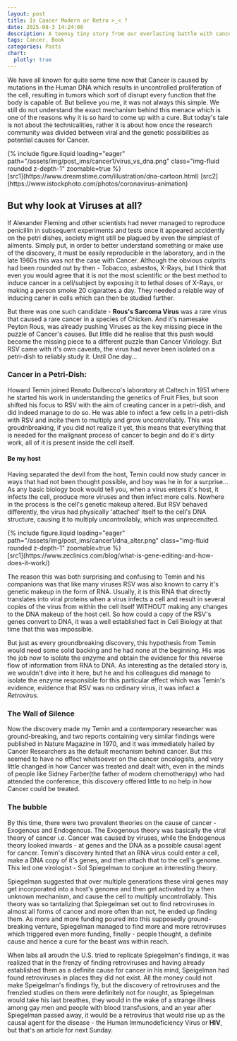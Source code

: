 ```yaml
---
layout: post
title: Is Cancer Modern or Retro >_< ?
date: 2025-08-3 14:24:00
description: A teensy tiny story from our everlasting battle with cancer.
tags: Cancer, Book
categories: Posts
chart:
  plotly: true
---
```



We have all known for quite some time now that Cancer is caused by mutations in the Human DNA which results in uncontrolled proliferation of the cell, resulting in tumors which sort of disrupt every function that the body is capable of. But believe you me, it was not always this simple. We still do not understand the exact mechanism behind this menace which is one of the reasons why it is so hard to come up with a cure. But today's tale is not about the technicalities, rather it is about how once the research community was divided between viral and the genetic possibilities as potential causes for Cancer.


<div class="row mt-3">
    <div class="col-sm mt-3 mt-md-0">
        {% include figure.liquid loading="eager" path="/assets/img/post_ims/cancer1/virus_vs_dna.png" class="img-fluid rounded z-depth-1" zoomable=true %}
    </div>
</div>
[src1](https://www.dreamstime.com/illustration/dna-cartoon.html)
[src2](https://www.istockphoto.com/photos/coronavirus-animation)

## But why look at Viruses at all?

If Alexander Fleming and other scientists had never managed to reproduce penicillin in subsequent experiments and tests once it appeared accidently on the petri dishes, society might still be plagued by even the simplest of ailments. Simply put, in order to better understand something or make use of the discovery, it must be easily reproducible in the laboratory, and in the late 1960s this was not the case with Cancer. Although the obvious culprits had been rounded out by then - Tobacco, asbestos, X-Rays, but I think that even you would agree that it is not the most scientific or the best method to induce cancer in a cell/subject by exposing it to lethal doses of X-Rays, or making a person smoke 20 cigarattes a day. They needed a reiable way of inducing caner in cells which can then be studied further.

But there was one such candidate - **Rous's Sarcoma Virus** was a rare  virus that caused a rare cancer in a species of Chicken. And it's namesake Peyton Rous, was already pushing Viruses as the key missing piece in the puzzle of Cancer's causes. But little did he realise that this push would become the missing piece to a different puzzle than Cancer Viriology. But RSV came with it's own caveats, the virus had never been isolated on a petri-dish to reliably study it. Until One day...

### Cancer in a Petri-Dish:
Howard Temin joined Renato Dulbecco's laboratory at Caltech in 1951 where he started his work in understanding the genetics of Fruit Flies, but soon shifted his focus to RSV with the aim of creating cancer in a petri-dish, and did indeed manage to do so. He was able to infect a few cells in a petri-dish with RSV and incite them to multiply and grow uncontrollably. This was groudnbreaking, if you did not realize it yet, this means that everything that is needed for the malignant process of cancer to begin and do it's dirty work, all of it is present inside the cell itself.

#### Be my host
Having separated the devil from the host, Temin could now study cancer in ways that had not been thought possible, and boy was he in for a surprise... As any basic biology book would tell you, when a virus enters it's host, it infects the cell, produce more viruses and then infect more cells. Nowhere in the process is the cell's genetic makeup altered. But RSV behaved differently, the virus had physically 'attached' itself to the cell's DNA structure, causing it to multiply uncontrollably, which was unprecendted.

<div class="row mt-3">
    <div class="col-sm mt-3 mt-md-0">
        {% include figure.liquid loading="eager" path="/assets/img/post_ims/cancer1/dna_alter.png" class="img-fluid rounded z-depth-1" zoomable=true %}
    </div>
</div>
[src1](https://www.zeclinics.com/blog/what-is-gene-editing-and-how-does-it-work/)

The reason this was both surprising and confusing to Temin and his companions was that like many viruses RSV was also known to carry it's genetic makeup in the form of RNA. Usually, it is this RNA that directly translates into viral proteins when a virus infects a cell and result in several copies of the virus from within the cell itself WITHOUT making any changes to the DNA makeup of the host cell. So how could a copy of the RSV's genes convert to DNA, it was a well established fact in Cell Biology at that time that this was impossible.

But just as every groundbreaking discovery, this hypothesis from Temin would need some solid backing and he had none at the beginning. His was the job now to isolate the enzyme and obtain the evidence for this reverse flow of information from RNA to DNA. As interesting as the detailed story is, we wouldn't dive into it here, but he and his colleagues did manage to isolate the enzyme responsible for this particular effect which was Temin's evidence, evidence that RSV was no ordinary virus, it was infact a *Retrovirus*.

### The Wall of Silence
<!-- THis here is meant to describe how big of an impact this discovery was supposed to have -->
Now the discovery made my Temin and a contemporary researcher was ground-breaking, and two reports containing very similar findings were published in Nature Magazine in 1970, and it was immediately hailed by Cancer Researchers as the default mechanism behind cancer. But this seemed to have no effect whatsoever on the cancer oncologists, and very little changed in how Cancer was treated and dealt with, even in the minds of people like Sidney Farber(the father of modern chemotherapy) who had attended the conference, this discovery offered little to no help in how Cancer could be treated.

### The bubble

By this time, there were two prevalent theories on the cause of cancer - Exogenous and Endogenous. The Exogenous theory was basically the viral theory of cancer i.e. Cancer was caused by viruses, while the Endogenous theory looked inwards - at genes and the DNA as a possible causal agent for cancer. Temin's discovery hinted that an RNA virus could enter a cell, make a DNA copy of it's genes, and then attach that to the cell's genome. This led one virologist - Sol Spiegelman to conjure an interesting theory.

Spiegelman suggested that over multiple generations these viral genes may get incorporated into a host's genome and then get activated by a then unknown mechanism, and cause the cell to multiply uncontrollably. This theory was so tantalizing that Spiegelman set out to find retroviruses in almost all forms of cancer and more often than not, he ended up finding them. As more and more funding poured into this supposedly ground-breaking venture, Spiegelman managed to find more and more retroviruses which triggered even more funding, finally - people thought, a definite cause and hence a cure for the beast was within reach.

When labs all aroudn the U.S. tried to replicate Spiegelman's findings, it was realized that in the frenzy of finding retroviruses and having already established them as a definite cause for cancer in his mind, Speigelman had found retroviruses in places they did not exist. All the money could not make Speigelman's findings fly, but the discovery of retroviruses and the frenzied studies on them were definitely not for nought, as Spiegelman would take his last breathes, they would in the wake of a strange illness among gay men and people with blood transfusions, and an year after Spiegelman passed away, it would be a retrovirus that would rise up as the causal agent for the disease - the Human Immunodeficiency Virus or **HIV**, but that's an article for next Sunday.

